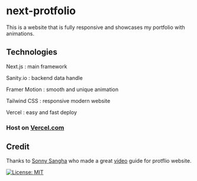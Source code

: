 # next-protfolio

This is a website that is fully responsive and showcases my portfolio with animations.

## Technologies

Next.js : main framework 

Sanity.io : backend data handle

Framer Motion : smooth and unique animation

Tailwind CSS : responsive modern website

Vercel : easy and fast deploy

### Host on [Vercel.com](https://next-portfolio-clspeter.vercel.app/)

## Credit

Thanks to [Sonny Sangha](https://www.facebook.com/sonny.sangha.3) who made a great [video](https://www.youtube.com/watch?v=urgi2iz9P6U) guide for protflio website.

[![License: MIT](https://img.shields.io/badge/License-MIT-yellow.svg)](https://opensource.org/licenses/MIT)
